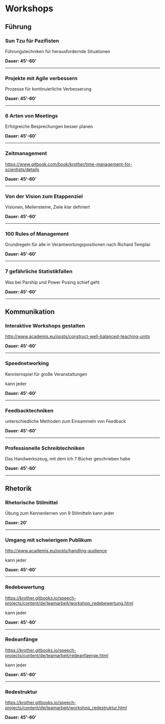 # Workshops

## Führung

### Sun Tzu für Pazifisten

Führungstechniken für herausfordernde Situationen

**Dauer: 45'-60'**

----

### Projekte mit Agile verbessern

Prozesse für kontinuierliche Verbesserung

**Dauer: 45'-60'**

----

### 6 Arten von Meetings

Erfolgreiche Besprechungen besser planen

**Dauer: 45'-60'**

----

### Zeitmanagement

https://www.gitbook.com/book/krother/time-management-for-scientists/details

**Dauer: 45'-60'**

----

### Von der Vision zum Etappenziel

Visionen, Meilensteine, Ziele klar definiert

**Dauer: 45'-60'**

----

### 100 Rules of Management

Grundregeln für alle in Verantwortungspositionen nach Richard Templar

**Dauer: 45'-60'**

----

### 7 gefährliche Statistikfallen

Was bei Parship und Power Posing schief geht

**Dauer: 45'-60'**

----

## Kommunikation

### Interaktive Workshops gestalten
http://www.academis.eu/posts/construct-well-balanced-teaching-units

**Dauer: 45'-60'**

----

### Speednetworking
Kennlernspiel für große Veranstaltungen

kann jeder

**Dauer: 45'-60'**

----

### Feedbacktechniken

unterschiedliche Methoden zum Einsammeln von Feedback

**Dauer: 45'-60'**

----

### Professionelle Schreibtechniken

Das Handwerkszeug, mit dem ich 7 Bücher geschrieben habe

**Dauer: 45'-60'**

----


## Rhetorik

### Rhetorische Stilmittel

Übung zum Kennenlernen von 9 Stilmitteln
kann jeder

**Dauer: 20'**

----

### Umgang mit schwierigem Publikum

http://www.academis.eu/posts/handling-audience

kann jeder

**Dauer: 45'-60'**

----

### Redebewertung

https://krother.gitbooks.io/speech-projects/content/de/teamarbeit/workshop_redebewertung.html

kann jeder

**Dauer: 45'-60'**

----

### Redeanfänge

https://krother.gitbooks.io/speech-projects/content/de/teamarbeit/redeanfaenge.html

kann jeder	

**Dauer: 45'-60'**

----

### Redestruktur
https://krother.gitbooks.io/speech-projects/content/de/teamarbeit/workshop_redestruktur.html

**Dauer: 45'-60'**
